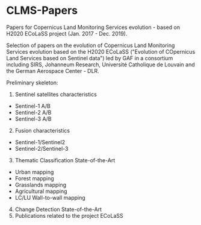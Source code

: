 # CLMS-Papers

Papers for Copernicus Land Monitoring Services evolution - based on H2020 ECoLaSS project (Jan. 2017 - Dec. 2019).

Selection of papers on the evolution of Copernicus Land Monitoring Services evolution based on the H2020 ECoLaSS ("Evolution of COpernicus Land Services based on Sentinel data") led by GAF in a consortium including SIRS, Johanneum Research, Université Catholique de Louvain and the German Aerospace Center - DLR.

Preliminary skeleton:

1. Sentinel satellites characteristics
  - Sentinel-1 A/B
  - Sentinel-2 A/B
  - Sentinel-3 A/B
2. Fusion characteristics
  - Sentinel-1/Sentinel2
  - Sentinel-2/Sentinel-3
3. Thematic Classification State-of-the-Art
  - Urban mapping
  - Forest mapping
  - Grasslands mapping
  - Agricultural mapping
  - LC/LU Wall-to-wall mapping
4. Change Detection State-of-the-Art
5. Publications related to the project ECoLaSS
